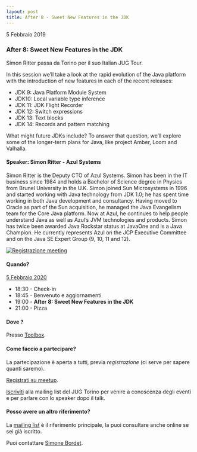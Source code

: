```yaml
---
layout: post
title: After 8 - Sweet New Features in the JDK
---
```


5 Febbraio 2019

### After 8: Sweet New Features in the JDK

Simon Ritter passa da Torino per il suo Italian JUG Tour.

In this session we’ll take a look at the rapid evolution of the Java platform
with the introduction of new features in each of the recent releases:

* JDK 9: Java Platform Module System
* JDK10: Local variable type inference
* JDK 11: JDK Flight Recorder
* JDK 12: Switch expressions
* JDK 13: Text blocks
* JDK 14: Records and pattern matching

What might future JDKs include? To answer that question, we’ll explore
some of the longer-term plans for Java, like project Amber, Loom and Valhalla.

#### Speaker: Simon Ritter - Azul Systems

Simon Ritter is the Deputy CTO of Azul Systems. 
Simon has been in the IT business since 1984 and holds a Bachelor of Science 
degree in Physics from Brunel University in the U.K.
Simon joined Sun Microsystems in 1996 and started working with Java
technology from JDK 1.0; he has spent time working in both Java development 
and consultancy. Having moved to Oracle as part of the Sun acquisition, 
he managed the Java Evangelism team for the Core Java platform.
Now at Azul, he continues to help people understand Java as well as Azul’s 
JVM technologies and products. 
Simon has twice been awarded Java Rockstar status at JavaOne and is a Java Champion. 
He currently represents Azul on the JCP Executive Committee and on the 
Java SE Expert Group (9, 10, 11 and 12).

[![Registrazione meeting](https://i.ytimg.com/vi/dhgVmnONlyQ/hqdefault.jpg)](https://www.youtube.com/watch?v=dhgVmnONlyQ)

#### Quando?

<u>5 Febbraio 2020</u>

* 18:30 - Check-in
* 18:45 - Benvenuto e aggiornamenti
* 19:00 - **After 8: Sweet New Features in the JDK**
* 21:00 - Pizza

#### Dove ?

Presso [Toolbox](/places/toolbox/).

#### Come faccio a partecipare?

La partecipazione è aperta a tutti, previa *registrazione* (ci serve per sapere quanti saremo).

[Registrati su meetup](https://www.meetup.com/JUGTorino/events/267876393/).

[Iscriviti](/subscribe/) alla mailing list del JUG Torino per venire a conoscenza degli eventi e per parlare con lo speaker dopo il talk.

#### Posso avere un altro riferimento?

La [mailing list](https://groups.yahoo.com/groups/it-torino-java-jug) è il riferimento principale, la puoi consultare anche online se sei già iscritto.

Puoi contattare [Simone Bordet](/people/simonebordet/).
